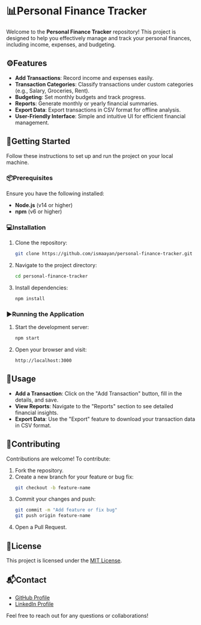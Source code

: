 # 📊Personal Finance Tracker

Welcome to the **Personal Finance Tracker** repository! This project is designed to help you effectively manage and track your personal finances, including income, expenses, and budgeting.

## ⚙️Features

- **Add Transactions**: Record income and expenses easily.
- **Transaction Categories**: Classify transactions under custom categories (e.g., Salary, Groceries, Rent).
- **Budgeting**: Set monthly budgets and track progress.
- **Reports**: Generate monthly or yearly financial summaries.
- **Export Data**: Export transactions in CSV format for offline analysis.
- **User-Friendly Interface**: Simple and intuitive UI for efficient financial management.

## 📝Getting Started

Follow these instructions to set up and run the project on your local machine.

### 📦Prerequisites

Ensure you have the following installed:
- **Node.js** (v14 or higher)
- **npm** (v6 or higher)

### 💻Installation

1. Clone the repository:
   ```bash
   git clone https://github.com/ismaayan/personal-finance-tracker.git
   ```
2. Navigate to the project directory:
   ```bash
   cd personal-finance-tracker
   ```
3. Install dependencies:
   ```bash
   npm install
   ```

### ▶️Running the Application

1. Start the development server:
   ```bash
   npm start
   ```
2. Open your browser and visit:
   ```
   http://localhost:3000
   ```

## 🏦Usage

- **Add a Transaction**: Click on the "Add Transaction" button, fill in the details, and save.
- **View Reports**: Navigate to the "Reports" section to see detailed financial insights.
- **Export Data**: Use the "Export" feature to download your transaction data in CSV format.

## 🤝Contributing

Contributions are welcome! To contribute:

1. Fork the repository.
2. Create a new branch for your feature or bug fix:
   ```bash
   git checkout -b feature-name
   ```
3. Commit your changes and push:
   ```bash
   git commit -m "Add feature or fix bug"
   git push origin feature-name
   ```
4. Open a Pull Request.

## 📝License

This project is licensed under the [MIT License](LICENSE).

## 📬Contact

- [GitHub Profile](https://github.com/ismaayan)
- [LinkedIn Profile](https://www.linkedin.com/in/maayanisrael)

Feel free to reach out for any questions or collaborations!



